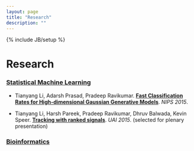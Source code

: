 ```yaml
---
layout: page
title: "Research"
description: ""
---
```

{% include JB/setup %}

# Research

### [Statistical Machine Learning](./)

* Tianyang Li, Adarsh Prasad, Pradeep Ravikumar. **[Fast Classification Rates for High-dimensional Gaussian Generative Models](./nips-2015-gaussian-classification.pdf)**. *NIPS 2015*.

* Tianyang Li, Harsh Pareek, Pradeep Ravikumar, Dhruv Balwada, Kevin Speer. **[Tracking with ranked signals](./papers/uai-2015-tracking.pdf)**. *UAI 2015*. (selected for plenary presentation)

### [Bioinformatics](./bioinformatics/)

